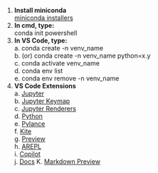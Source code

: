 1. **Install miniconda** <br>
  [miniconda installers](https://docs.conda.io/en/latest/miniconda.html#latest-miniconda-installer-links)
2. **In cmd, type:** <br>
  conda init powershell
3. **In VS Code, type:** <br>
  a. conda create -n venv_name <br>
  b. (or) conda create -n venv_name python=x.y <br>
  c. conda activate venv_name <br>
  d. conda env list <br>
  e. conda env remove -n venv_name <br>
4. **VS Code Extensions** <br>
  a. [Jupyter](https://marketplace.visualstudio.com/items?itemName=ms-toolsai.jupyter) <br>
  b. [Jupyter Keymap](https://marketplace.visualstudio.com/items?itemName=ms-toolsai.jupyter-keymap) <br>
  c. [Jupyter Renderers](https://marketplace.visualstudio.com/items?itemName=ms-toolsai.jupyter-renderers) <br>
  d. [Python](https://marketplace.visualstudio.com/items?itemName=ms-python.python) <br>
  e. [Pylance](https://marketplace.visualstudio.com/items?itemName=ms-python.vscode-pylance) <br>
  f. [Kite](https://marketplace.visualstudio.com/items?itemName=kiteco.kite) <br>
  g. [Preview](https://marketplace.visualstudio.com/items?itemName=dongli.python-preview) <br>
  h. [AREPL](https://marketplace.visualstudio.com/items?itemName=almenon.arepl) <br>
  i. [Copilot](https://marketplace.visualstudio.com/items?itemName=GitHub.copilot) <br>
  j. [Docs](https://marketplace.visualstudio.com/items?itemName=njpwerner.autodocstring)
  K. [Markdown Preview](https://marketplace.visualstudio.com/items?itemName=shd101wyy.markdown-preview-enhanced)
